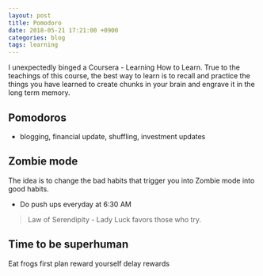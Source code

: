 ```yaml
---
layout: post
title: Pomodoro
date: 2018-05-21 17:21:00 +0900
categories: blog
tags: learning
---
```


I unexpectedly binged a Coursera - Learning How to Learn. True to the teachings of this course, the best way to learn is to recall and practice the things you have learned to create chunks in your brain and engrave it in the long term memory.

## Pomodoros
* blogging, financial update, shuffling, investment updates

## Zombie mode

The idea is to change the bad habits that trigger you into Zombie mode into good habits.
* Do push ups everyday at 6:30 AM

> Law of Serendipity - Lady Luck favors those who try.

## Time to be superhuman
Eat frogs first
plan
reward yourself
delay rewards 
